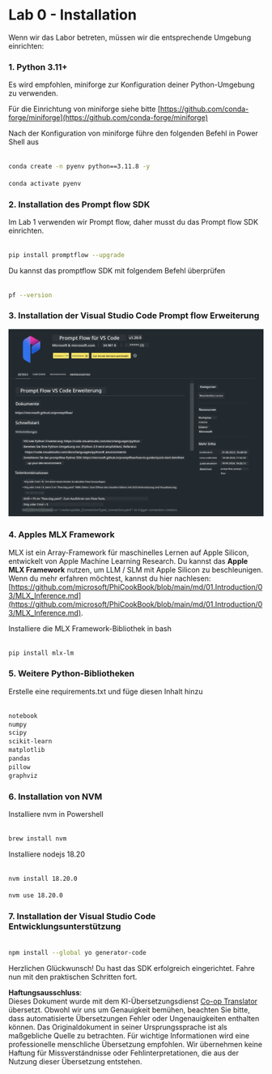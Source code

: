 <!--
CO_OP_TRANSLATOR_METADATA:
{
  "original_hash": "4b16264917d9b93169745d92b8ce8c65",
  "translation_date": "2025-07-17T04:16:16+00:00",
  "source_file": "md/02.Application/02.Code/Phi3/VSCodeExt/HOL/Apple/01.Installations.md",
  "language_code": "de"
}
-->
# **Lab 0 - Installation**

Wenn wir das Labor betreten, müssen wir die entsprechende Umgebung einrichten:


### **1. Python 3.11+**

Es wird empfohlen, miniforge zur Konfiguration deiner Python-Umgebung zu verwenden.

Für die Einrichtung von miniforge siehe bitte [https://github.com/conda-forge/miniforge](https://github.com/conda-forge/miniforge)

Nach der Konfiguration von miniforge führe den folgenden Befehl in Power Shell aus

```bash

conda create -n pyenv python==3.11.8 -y

conda activate pyenv

```


### **2. Installation des Prompt flow SDK**

Im Lab 1 verwenden wir Prompt flow, daher musst du das Prompt flow SDK einrichten.

```bash

pip install promptflow --upgrade

```

Du kannst das promptflow SDK mit folgendem Befehl überprüfen


```bash

pf --version

```

### **3. Installation der Visual Studio Code Prompt flow Erweiterung**

![pf](../../../../../../../../../translated_images/pf_ext.8cf76b5846e9b8562b0dd276004237b3ff3797066b9f912d39c0ae6c88b35878.de.png)

### **4. Apples MLX Framework**

MLX ist ein Array-Framework für maschinelles Lernen auf Apple Silicon, entwickelt von Apple Machine Learning Research. Du kannst das **Apple MLX Framework** nutzen, um LLM / SLM mit Apple Silicon zu beschleunigen. Wenn du mehr erfahren möchtest, kannst du hier nachlesen: [https://github.com/microsoft/PhiCookBook/blob/main/md/01.Introduction/03/MLX_Inference.md](https://github.com/microsoft/PhiCookBook/blob/main/md/01.Introduction/03/MLX_Inference.md).

Installiere die MLX Framework-Bibliothek in bash


```bash

pip install mlx-lm

```



### **5. Weitere Python-Bibliotheken**


Erstelle eine requirements.txt und füge diesen Inhalt hinzu

```txt

notebook
numpy 
scipy 
scikit-learn 
matplotlib 
pandas 
pillow 
graphviz

```


### **6. Installation von NVM**

Installiere nvm in Powershell


```bash

brew install nvm

```

Installiere nodejs 18.20


```bash

nvm install 18.20.0

nvm use 18.20.0

```

### **7. Installation der Visual Studio Code Entwicklungsunterstützung**


```bash

npm install --global yo generator-code

```

Herzlichen Glückwunsch! Du hast das SDK erfolgreich eingerichtet. Fahre nun mit den praktischen Schritten fort.

**Haftungsausschluss**:  
Dieses Dokument wurde mit dem KI-Übersetzungsdienst [Co-op Translator](https://github.com/Azure/co-op-translator) übersetzt. Obwohl wir uns um Genauigkeit bemühen, beachten Sie bitte, dass automatisierte Übersetzungen Fehler oder Ungenauigkeiten enthalten können. Das Originaldokument in seiner Ursprungssprache ist als maßgebliche Quelle zu betrachten. Für wichtige Informationen wird eine professionelle menschliche Übersetzung empfohlen. Wir übernehmen keine Haftung für Missverständnisse oder Fehlinterpretationen, die aus der Nutzung dieser Übersetzung entstehen.
